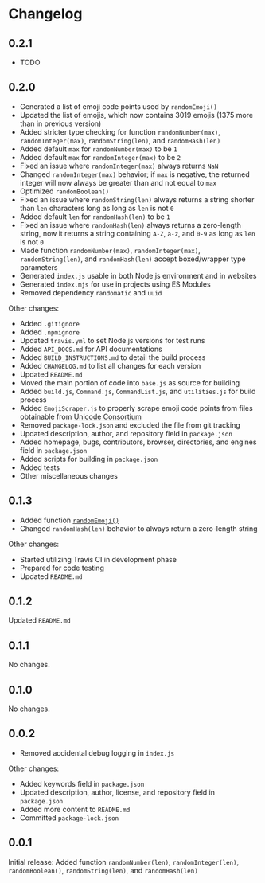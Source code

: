 # Changelog

## 0.2.1

* TODO

## 0.2.0

* Generated a list of emoji code points used by `randomEmoji()`
* Updated the list of emojis, which now contains 3019 emojis (1375 more than in previous version)
* Added stricter type checking for function `randomNumber(max)`, `randomInteger(max)`, `randomString(len)`, and `randomHash(len)`
* Added default `max` for `randomNumber(max)` to be `1`
* Added default `max` for `randomInteger(max)` to be `2`
* Fixed an issue where `randomInteger(max)` always returns `NaN`
* Changed `randomInteger(max)` behavior; if `max` is negative, the returned integer will now always be greater than and not equal to `max`
* Optimized `randomBoolean()`
* Fixed an issue where `randomString(len)` always returns a string shorter than `len` characters long as long as `len` is not `0`
* Added default `len` for `randomHash(len)` to be `1`
* Fixed an issue where `randomHash(len)` always returns a zero-length string, now it returns a string containing `A-Z`, `a-z`, and `0-9` as long as `len` is not `0`
* Made function `randomNumber(max)`, `randomInteger(max)`, `randomString(len)`, and `randomHash(len)` accept boxed/wrapper type parameters
* Generated `index.js` usable in both Node.js environment and in websites
* Generated `index.mjs` for use in projects using ES Modules
* Removed dependency `randomatic` and `uuid`

Other changes:

* Added `.gitignore`
* Added `.npmignore`
* Updated `travis.yml` to set Node.js versions for test runs
* Added `API_DOCS.md` for API documentations
* Added `BUILD_INSTRUCTIONS.md` to detail the build process
* Added `CHANGELOG.md` to list all changes for each version
* Updated `README.md`
* Moved the main portion of code into `base.js` as source for building
* Added `build.js`, `Command.js`, `CommandList.js`, and `utilities.js` for build process
* Added `EmojiScraper.js` to properly scrape emoji code points from files obtainable from [Unicode Consortium](https://unicode.org/)
* Removed `package-lock.json` and excluded the file from git tracking
* Updated description, author, and repository field in `package.json`
* Added homepage, bugs, contributors, browser, directories, and engines field in `package.json`
* Added scripts for building in `package.json`
* Added tests
* Other miscellaneous changes

## 0.1.3

* Added function [`randomEmoji()`](/API_DOCS.md#randomemojilen-usearray)
* Changed `randomHash(len)` behavior to always return a zero-length string

Other changes:

* Started utilizing Travis CI in development phase
* Prepared for code testing
* Updated `README.md`

## 0.1.2

Updated `README.md`

## 0.1.1

No changes.

## 0.1.0

No changes.

## 0.0.2

* Removed accidental debug logging in `index.js`

Other changes:

* Added keywords field in `package.json`
* Updated description, author, license, and repository field in `package.json`
* Added more content to `README.md`
* Committed `package-lock.json`

## 0.0.1

Initial release: Added function `randomNumber(len)`, `randomInteger(len)`, `randomBoolean()`, `randomString(len)`, and `randomHash(len)`
